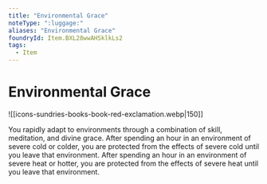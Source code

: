 ```yaml
---
title: "Environmental Grace"
noteType: ":luggage:"
aliases: "Environmental Grace"
foundryId: Item.BXL28wwAHSklkLs2
tags:
  - Item
---
```


# Environmental Grace
![[icons-sundries-books-book-red-exclamation.webp|150]]

You rapidly adapt to environments through a combination of skill, meditation, and divine grace. After spending an hour in an environment of severe cold or colder, you are protected from the effects of severe cold until you leave that environment. After spending an hour in an environment of severe heat or hotter, you are protected from the effects of severe heat until you leave that environment.
